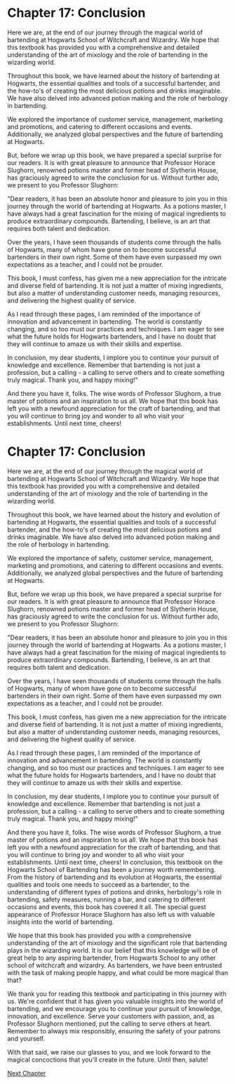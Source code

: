 # Chapter 17: Conclusion

Here we are, at the end of our journey through the magical world of bartending at Hogwarts School of Witchcraft and Wizardry. We hope that this textbook has provided you with a comprehensive and detailed understanding of the art of mixology and the role of bartending in the wizarding world.

Throughout this book, we have learned about the history of bartending at Hogwarts, the essential qualities and tools of a successful bartender, and the how-to's of creating the most delicious potions and drinks imaginable. We have also delved into advanced potion making and the role of herbology in bartending.

We explored the importance of customer service, management, marketing and promotions, and catering to different occasions and events. Additionally, we analyzed global perspectives and the future of bartending at Hogwarts.

But, before we wrap up this book, we have prepared a special surprise for our readers. It is with great pleasure to announce that Professor Horace Slughorn, renowned potions master and former head of Slytherin House, has graciously agreed to write the conclusion for us. Without further ado, we present to you Professor Slughorn:

"Dear readers, it has been an absolute honor and pleasure to join you in this journey through the world of bartending at Hogwarts. As a potions master, I have always had a great fascination for the mixing of magical ingredients to produce extraordinary compounds. Bartending, I believe, is an art that requires both talent and dedication.

Over the years, I have seen thousands of students come through the halls of Hogwarts, many of whom have gone on to become successful bartenders in their own right. Some of them have even surpassed my own expectations as a teacher, and I could not be prouder.

This book, I must confess, has given me a new appreciation for the intricate and diverse field of bartending. It is not just a matter of mixing ingredients, but also a matter of understanding customer needs, managing resources, and delivering the highest quality of service.

As I read through these pages, I am reminded of the importance of innovation and advancement in bartending. The world is constantly changing, and so too must our practices and techniques. I am eager to see what the future holds for Hogwarts bartenders, and I have no doubt that they will continue to amaze us with their skills and expertise.

In conclusion, my dear students, I implore you to continue your pursuit of knowledge and excellence. Remember that bartending is not just a profession, but a calling - a calling to serve others and to create something truly magical. Thank you, and happy mixing!"

And there you have it, folks. The wise words of Professor Slughorn, a true master of potions and an inspiration to us all. We hope that this book has left you with a newfound appreciation for the craft of bartending, and that you will continue to bring joy and wonder to all who visit your establishments. Until next time, cheers!
# Chapter 17: Conclusion

Here we are, at the end of our journey through the magical world of bartending at Hogwarts School of Witchcraft and Wizardry. We hope that this textbook has provided you with a comprehensive and detailed understanding of the art of mixology and the role of bartending in the wizarding world.

Throughout this book, we have learned about the history and evolution of bartending at Hogwarts, the essential qualities and tools of a successful bartender, and the how-to's of creating the most delicious potions and drinks imaginable. We have also delved into advanced potion making and the role of herbology in bartending.

We explored the importance of safety, customer service, management, marketing and promotions, and catering to different occasions and events. Additionally, we analyzed global perspectives and the future of bartending at Hogwarts.

But, before we wrap up this book, we have prepared a special surprise for our readers. It is with great pleasure to announce that Professor Horace Slughorn, renowned potions master and former head of Slytherin House, has graciously agreed to write the conclusion for us. Without further ado, we present to you Professor Slughorn:

"Dear readers, it has been an absolute honor and pleasure to join you in this journey through the world of bartending at Hogwarts. As a potions master, I have always had a great fascination for the mixing of magical ingredients to produce extraordinary compounds. Bartending, I believe, is an art that requires both talent and dedication.

Over the years, I have seen thousands of students come through the halls of Hogwarts, many of whom have gone on to become successful bartenders in their own right. Some of them have even surpassed my own expectations as a teacher, and I could not be prouder.

This book, I must confess, has given me a new appreciation for the intricate and diverse field of bartending. It is not just a matter of mixing ingredients, but also a matter of understanding customer needs, managing resources, and delivering the highest quality of service.

As I read through these pages, I am reminded of the importance of innovation and advancement in bartending. The world is constantly changing, and so too must our practices and techniques. I am eager to see what the future holds for Hogwarts bartenders, and I have no doubt that they will continue to amaze us with their skills and expertise.

In conclusion, my dear students, I implore you to continue your pursuit of knowledge and excellence. Remember that bartending is not just a profession, but a calling - a calling to serve others and to create something truly magical. Thank you, and happy mixing!"

And there you have it, folks. The wise words of Professor Slughorn, a true master of potions and an inspiration to us all. We hope that this book has left you with a newfound appreciation for the craft of bartending, and that you will continue to bring joy and wonder to all who visit your establishments. Until next time, cheers!
In conclusion, this textbook on the Hogwarts School of Bartending has been a journey worth remembering. From the history of bartending and its evolution at Hogwarts, the essential qualities and tools one needs to succeed as a bartender, to the understanding of different types of potions and drinks, herbology's role in bartending, safety measures, running a bar, and catering to different occasions and events, this book has covered it all. The special guest appearance of Professor Horace Slughorn has also left us with valuable insights into the world of bartending.

We hope that this book has provided you with a comprehensive understanding of the art of mixology and the significant role that bartending plays in the wizarding world. It is our belief that this knowledge will be of great help to any aspiring bartender, from Hogwarts School to any other school of witchcraft and wizardry. As bartenders, we have been entrusted with the task of making people happy, and what could be more magical than that?

We thank you for reading this textbook and participating in this journey with us. We're confident that it has given you valuable insights into the world of bartending, and we encourage you to continue your pursuit of knowledge, innovation, and excellence. Serve your customers with passion, and, as Professor Slughorn mentioned, put the calling to serve others at heart. Remember to always mix responsibly, ensuring the safety of your patrons and yourself.

With that said, we raise our glasses to you, and we look forward to the magical concoctions that you'll create in the future. Until then, salute!


[Next Chapter](18_Chapter18.md)